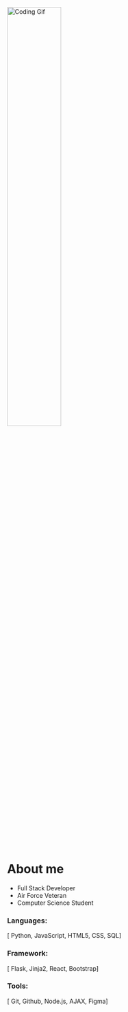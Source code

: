 <img src="https://camo.githubusercontent.com/5ddf73ad3a205111cf8c686f687fc216c2946a75005718c8da5b837ad9de78c9/68747470733a2f2f7468756d62732e6766796361742e636f6d2f4576696c4e657874446576696c666973682d736d616c6c2e676966" alt='Coding Gif' width='50%'/>

<h1>About me</h1>
<ul>
  <li>Full Stack Developer </li>
  <li>Air Force Veteran </>
  <li>Computer Science Student</li>
</ul>

<h3>Languages:</h3>
<p>[ Python, JavaScript, HTML5, CSS, SQL]
  
<h3>Framework:</h3>
<p>[ Flask, Jinja2, React, Bootstrap] </p> 

<h3>Tools:</h3>
<p>[ Git, Github, Node.js, AJAX, Figma]</p> 
